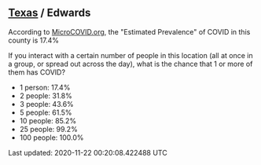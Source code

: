 
## [Texas](/united-states/texas) / Edwards

According to [MicroCOVID.org](http://microcovid.org),
the "Estimated Prevalence" of COVID in this county is 17.4%

If you interact with a certain number of people in this location
(all at once in a group, or spread out across the day), what is the chance that
1 or more of them has COVID?

- 1 person: 17.4%
- 2 people: 31.8%
- 3 people: 43.6%
- 5 people: 61.5%
- 10 people: 85.2%
- 25 people: 99.2%
- 100 people: 100.0%

Last updated: 2020-11-22 00:20:08.422488 UTC
